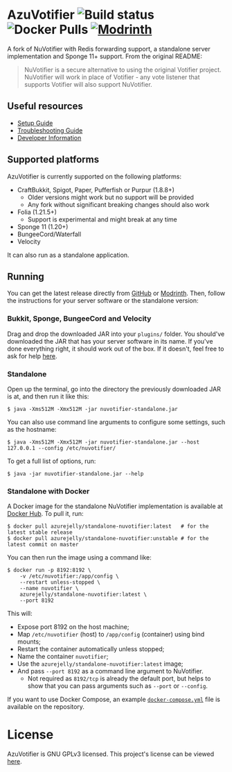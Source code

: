 # AzuVotifier ![Build status](https://img.shields.io/github/actions/workflow/status/azurejelly/azuvotifier/build.yml?logo=githubactions&logoColor=ffffff) ![Docker Pulls](https://img.shields.io/docker/pulls/azurejelly/standalone-nuvotifier?logo=docker) [![Modrinth](https://img.shields.io/modrinth/dt/azuvotifier?logo=modrinth&color=00AF5C)](https://modrinth.com/plugin/azuvotifier)
A fork of NuVotifier with Redis forwarding support, a standalone server implementation and Sponge 11+ support. From the original README:
> NuVotifier is a secure alternative to using the original Votifier project.
> NuVotifier will work in place of Votifier - any vote listener that supports
> Votifier will also support NuVotifier.

## Useful resources
- [Setup Guide](https://github.com/NuVotifier/NuVotifier/wiki/Setup-Guide)
- [Troubleshooting Guide](https://github.com/NuVotifier/NuVotifier/wiki/Troubleshooting-Guide)
- [Developer Information](https://github.com/NuVotifier/NuVotifier/wiki/Developer-Documentation)

## Supported platforms
AzuVotifier is currently supported on the following platforms:
- CraftBukkit, Spigot, Paper, Pufferfish or Purpur (1.8.8+)
  - Older versions might work but no support will be provided
  - Any fork without significant breaking changes should also work
- Folia (1.21.5+)
  - Support is experimental and might break at any time
- Sponge 11 (1.20+)
- BungeeCord/Waterfall
- Velocity

It can also run as a standalone application.

## Running
You can get the latest release directly from [GitHub](https://github.com/azurejelly/azuvotifier/releases) or [Modrinth](https://modrinth.com/plugin/azuvotifier).
Then, follow the instructions for your server software or the standalone version:

### Bukkit, Sponge, BungeeCord and Velocity
Drag and drop the downloaded JAR into your `plugins/` folder. You should've downloaded the JAR that has your server software in its name.
If you've done everything right, it should work out of the box. If it doesn't, feel free to ask for help [here](https://github.com/azurejelly/azuvotifier/issues).

### Standalone
Open up the terminal, go into the directory the previously downloaded JAR is at, and then run it like this:
```shell
$ java -Xms512M -Xmx512M -jar nuvotifier-standalone.jar
```

You can also use command line arguments to configure some settings, such as the hostname:
```shell
$ java -Xms512M -Xmx512M -jar nuvotifier-standalone.jar --host 127.0.0.1 --config /etc/nuvotifier/
```

To get a full list of options, run:
```shell
$ java -jar nuvotifier-standalone.jar --help
```

### Standalone with Docker
A Docker image for the standalone NuVotifier implementation is available at [Docker Hub](https://hub.docker.com/r/azurejelly/standalone-nuvotifier). To pull it, run:
```shell
$ docker pull azurejelly/standalone-nuvotifier:latest   # for the latest stable release
$ docker pull azurejelly/standalone-nuvotifier:unstable # for the latest commit on master
```

You can then run the image using a command like:
```shell
$ docker run -p 8192:8192 \
    -v /etc/nuvotifier:/app/config \
    --restart unless-stopped \
    --name nuvotifier \
    azurejelly/standalone-nuvotifier:latest \
    --port 8192
```

This will:
- Expose port 8192 on the host machine;
- Map `/etc/nuvotifier` (host) to `/app/config` (container) using bind mounts;
- Restart the container automatically unless stopped;
- Name the container `nuvotifier`;
- Use the `azurejelly/standalone-nuvotifier:latest` image;
- And pass `--port 8192` as a command line argument to NuVotifier.
  - Not required as `8192/tcp` is already the default port, but helps to show that you can pass arguments such as `--port` or `--config`.

If you want to use Docker Compose, an example [`docker-compose.yml`](https://github.com/azurejelly/azuvotifier/blob/master/docker-compose.yml) file is available on the repository.

# License
AzuVotifier is GNU GPLv3 licensed. This project's license can be viewed [here](LICENSE).
